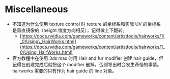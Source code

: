 # Miscellaneous

* 不知道为什么使用 texture control 时 texture 的坐标系和实际 UV 的坐标系是垂直镜像的（height 维度方向相反），记得做上下翻转。
  * [https://docs.nvidia.com/gameworks/content/artisttools/hairworks/1\_0/Using\_HairWorks.html](https://docs.nvidia.com/gameworks/content/artisttools/hairworks/1_0/Using_HairWorks.html)
* 官方教程中在使用 3ds max 时用 Hair and fur modifier 创建 hair guide，但记得在创建完成后就把这个 modifier 删掉，否则导出时会发生奇怪的事情。hairworks 需要的只有作为 hair guide 的 line 对象。


